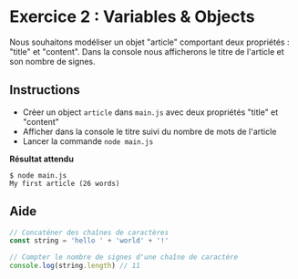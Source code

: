 # Exercice 2 : Variables & Objects

Nous souhaitons modéliser un objet "article" comportant deux propriétés : "title" et "content". Dans la console nous afficherons le titre de l'article et son nombre de signes.

## Instructions

* Créer un object `article` dans `main.js` avec deux propriétés "title" et "content"
* Afficher dans la console le titre suivi du nombre de mots de l'article
* Lancer la commande `node main.js`

**Résultat attendu**

```
$ node main.js
My first article (26 words)
```

## Aide

```js
// Concaténer des chaînes de caractères
const string = 'hello ' + 'world' + '!'

// Compter le nombre de signes d'une chaîne de caractère
console.log(string.length) // 11
```
